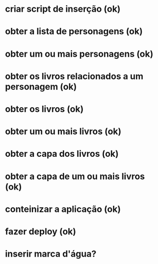 # criar script de inserção (ok)

# obter a lista de personagens (ok)
# obter um ou mais personagens (ok)
# obter os livros relacionados a um personagem (ok)

# obter os livros (ok)
# obter um ou mais livros (ok)
# obter a capa dos livros (ok)
# obter a capa de um ou mais livros (ok)


# conteinizar a aplicação (ok)
# fazer deploy (ok) 
# inserir marca d'água?